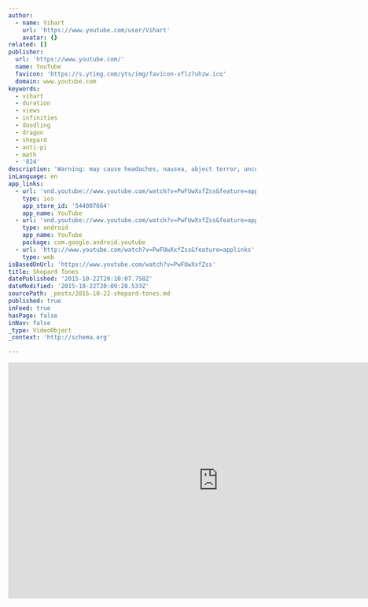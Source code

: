 ```yaml
---
author:
  - name: Vihart
    url: 'https://www.youtube.com/user/Vihart'
    avatar: {}
related: []
publisher:
  url: 'https://www.youtube.com/'
  name: YouTube
  favicon: 'https://s.ytimg.com/yts/img/favicon-vflz7uhzw.ico'
  domain: www.youtube.com
keywords:
  - vihart
  - duration
  - views
  - infinities
  - doodling
  - dragon
  - shepard
  - anti-pi
  - math
  - '824'
description: 'Warning: may cause headaches, nausea, abject terror, uncontrollable laughing. About shepard tones, in shepard tones. Soundtrack is free here: https://soundcloud.com/vihartvihart/shepard-tones-soundtrack This video is CC-by, feel free to re-use for any purpose with attribution.'
inLanguage: en
app_links:
  - url: 'vnd.youtube://www.youtube.com/watch?v=PwFUwXxfZss&feature=applinks'
    type: ios
    app_store_id: '544007664'
    app_name: YouTube
  - url: 'vnd.youtube://www.youtube.com/watch?v=PwFUwXxfZss&feature=applinks'
    type: android
    app_name: YouTube
    package: com.google.android.youtube
  - url: 'http://www.youtube.com/watch?v=PwFUwXxfZss&feature=applinks'
    type: web
isBasedOnUrl: 'https://www.youtube.com/watch?v=PwFUwXxfZss'
title: Shepard Tones
datePublished: '2015-10-22T20:10:07.758Z'
dateModified: '2015-10-22T20:09:28.533Z'
sourcePath: _posts/2015-10-22-shepard-tones.md
published: true
inFeed: true
hasPage: false
inNav: false
_type: VideoObject
_context: 'http://schema.org'

---
```

<iframe src="https://cdn.embedly.com/widgets/media.html?src=https%3A%2F%2Fwww.youtube.com%2Fembed%2FPwFUwXxfZss%3Ffeature%3Doembed&amp;url=https%3A%2F%2Fwww.youtube.com%2Fwatch%3Fv%3DPwFUwXxfZss&amp;image=https%3A%2F%2Fi.ytimg.com%2Fvi%2FPwFUwXxfZss%2Fhqdefault.jpg&amp;key=b7d04c9b404c499eba89ee7072e1c4f7&amp;type=text%2Fhtml&amp;schema=youtube" width="854" height="480" scrolling="no" frameborder="0" allowfullscreen="allowfullscreen" style=""></iframe>
